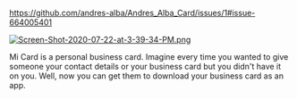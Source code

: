 https://github.com/andres-alba/Andres_Alba_Card/issues/1#issue-664005401

[![Screen-Shot-2020-07-22-at-3-39-34-PM.png](https://i.postimg.cc/P5z7LVH8/Screen-Shot-2020-07-22-at-3-39-34-PM.png)](https://postimg.cc/k2GszcBn)

Mi Card is a personal business card. Imagine every time you wanted to give someone your contact details or your business card but you didn't have it on you. Well, now you can get them to download your business card as an app.


